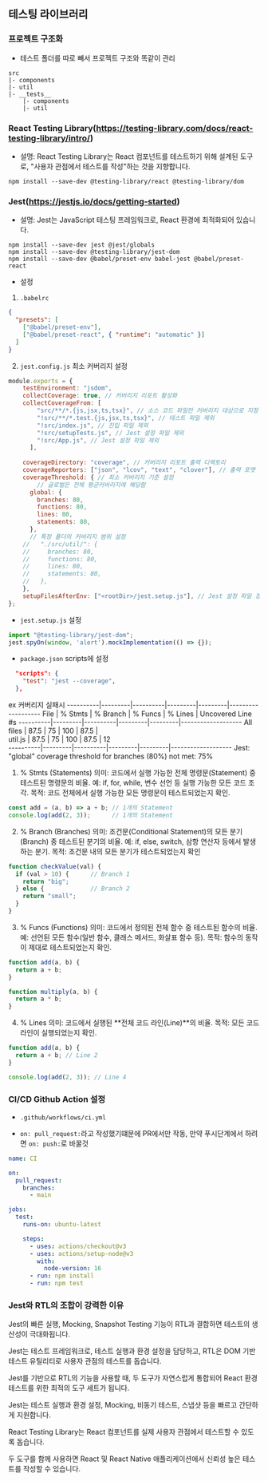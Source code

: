 ## 테스팅 라이브러리

### 프로젝트 구조화
- 테스트 폴더를 따로 빼서 프로젝트 구조와 똑같이 관리
```
src 
|- components
|- util
|- __tests__
    |- components
    |- util
```

### React Testing Library(https://testing-library.com/docs/react-testing-library/intro/)
- 설명: React Testing Library는 React 컴포넌트를 테스트하기 위해 설계된 도구로, "사용자 관점에서 테스트를 작성"하는 것을 지향합니다.

```
npm install --save-dev @testing-library/react @testing-library/dom
```

### Jest(https://jestjs.io/docs/getting-started)
- 설명: Jest는 JavaScript 테스팅 프레임워크로, React 환경에 최적화되어 있습니다.

```
npm install --save-dev jest @jest/globals
npm install --save-dev @testing-library/jest-dom
npm install --save-dev @babel/preset-env babel-jest @babel/preset-react
```

- 설정

1. `.babelrc`
```json
{
  "presets": [
    ["@babel/preset-env"],
    ["@babel/preset-react", { "runtime": "automatic" }]
  ]
}

```

2. `jest.config.js` 최소 커버리지 설정
```js
module.exports = {
    testEnvironment: "jsdom",
    collectCoverage: true, // 커버리지 리포트 활성화
    collectCoverageFrom: [
        "src/**/*.{js,jsx,ts,tsx}", // 소스 코드 파일만 커버리지 대상으로 지정
        "!src/**/*.test.{js,jsx,ts,tsx}", // 테스트 파일 제외
        "!src/index.js", // 진입 파일 제외
        "!src/setupTests.js", // Jest 설정 파일 제외
        "!src/App.js", // Jest 설정 파일 제외
      ],
        
    coverageDirectory: "coverage", // 커버리지 리포트 출력 디렉토리
    coverageReporters: ["json", "lcov", "text", "clover"], // 출력 포맷 설정
    coverageThreshold: { // 최소 커버리지 기준 설정
        // 글로벌은 전체 평균커버리지에 해당함
      global: {
        branches: 80,
        functions: 80,
        lines: 80,
        statements: 80,
      },
      // 특정 폴더의 커버리지 범위 설정
    //   "./src/util/": {
    //     branches: 80,
    //     functions: 80,
    //     lines: 80,
    //     statements: 80,
    //   },
    },
    setupFilesAfterEnv: ["<rootDir>/jest.setup.js"], // Jest 설정 파일 경로
};
```

- `jest.setup.js` 설정
```js
import "@testing-library/jest-dom";
jest.spyOn(window, 'alert').mockImplementation(() => {});
```

- `package.json` scripts에 설정
```json
  "scripts": {
    "test": "jest --coverage",
  },
```

ex 커버리지 실패시
----------|---------|----------|---------|---------|-------------------
File      | % Stmts | % Branch | % Funcs | % Lines | Uncovered Line #s 
----------|---------|----------|---------|---------|-------------------
All files |    87.5 |       75 |     100 |    87.5 |                   
 util.js  |    87.5 |       75 |     100 |    87.5 | 12                
----------|---------|----------|---------|---------|-------------------
Jest: "global" coverage threshold for branches (80%) not met: 75%

1. % Stmts (Statements)
의미: 코드에서 실행 가능한 전체 명령문(Statement) 중 테스트된 명령문의 비율.
예: if, for, while, 변수 선언 등 실행 가능한 모든 코드 조각.
목적: 코드 전체에서 실행 가능한 모든 명령문이 테스트되었는지 확인.

```js
const add = (a, b) => a + b; // 1개의 Statement
console.log(add(2, 3));      // 1개의 Statement
```

2. % Branch (Branches)
의미: 조건문(Conditional Statement)의 모든 분기(Branch) 중 테스트된 분기의 비율.
예: if, else, switch, 삼항 연산자 등에서 발생하는 분기.
목적: 조건문 내의 모든 분기가 테스트되었는지 확인
```js
function checkValue(val) {
  if (val > 10) {      // Branch 1
    return "big";
  } else {             // Branch 2
    return "small";
  }
}
```

3. % Funcs (Functions)
의미: 코드에서 정의된 전체 함수 중 테스트된 함수의 비율.
예: 선언된 모든 함수(일반 함수, 클래스 메서드, 화살표 함수 등).
목적: 함수의 동작이 제대로 테스트되었는지 확인.
```js
function add(a, b) {
  return a + b;
}

function multiply(a, b) {
  return a * b;
}
```

4. % Lines
의미: 코드에서 실행된 **전체 코드 라인(Line)**의 비율.
목적: 모든 코드 라인이 실행되었는지 확인.

```js
function add(a, b) {
  return a + b; // Line 2
}

console.log(add(2, 3)); // Line 4
```

### CI/CD Github Action 설정
- `.github/workflows/ci.yml`

- `on: pull_request:`라고 작성했기떄문에 PR에서만 작동, 만약 푸시단계에서 하려면 `on: push:`로 바꿀것
```yml
name: CI

on:
  pull_request:
    branches:
      - main

jobs:
  test:
    runs-on: ubuntu-latest

    steps:
      - uses: actions/checkout@v3
      - uses: actions/setup-node@v3
        with:
          node-version: 16
      - run: npm install
      - run: npm test

```

### Jest와 RTL의 조합이 강력한 이유

Jest의 빠른 실행, Mocking, Snapshot Testing 기능이 RTL과 결합하면 테스트의 생산성이 극대화됩니다.

Jest는 테스트 프레임워크로, 테스트 실행과 환경 설정을 담당하고, RTL은 DOM 기반 테스트 유틸리티로 사용자 관점의 테스트를 돕습니다.

Jest를 기반으로 RTL의 기능을 사용할 때, 두 도구가 자연스럽게 통합되어 React 환경 테스트를 위한 최적의 도구 세트가 됩니다.

Jest는 테스트 실행과 환경 설정, Mocking, 비동기 테스트, 스냅샷 등을 빠르고 간단하게 지원합니다.

React Testing Library는 React 컴포넌트를 실제 사용자 관점에서 테스트할 수 있도록 돕습니다.

두 도구를 함께 사용하면 React 및 React Native 애플리케이션에서 신뢰성 높은 테스트를 작성할 수 있습니다.

